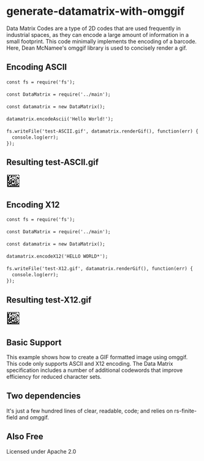 # generate-datamatrix-with-omggif

Data Matrix Codes are a type of 2D codes that are used frequently in industrial spaces,
as they can encode a large amount of information in a small footprint. This code minimally implements
the encoding of a barcode. Here, Dean McNamee's omggif library is used to concisely render a gif.

## Encoding ASCII

```
const fs = require('fs');

const DataMatrix = require('../main');

const datamatrix = new DataMatrix();

datamatrix.encodeAscii('Hello World!');

fs.writeFile('test-ASCII.gif', datamatrix.renderGif(), function(err) {
  console.log(err);
});

```

## Resulting test-ASCII.gif
![Hello World!](https://github.com/stokes91/generate-datamatrix-with-omggif/blob/main/examples/test-ASCII.gif?raw=true)


## Encoding X12

```
const fs = require('fs');

const DataMatrix = require('../main');

const datamatrix = new DataMatrix();

datamatrix.encodeX12('HELLO WORLD*');

fs.writeFile('test-X12.gif', datamatrix.renderGif(), function(err) {
  console.log(err);
});
```

## Resulting test-X12.gif
![Hello World!](https://github.com/stokes91/generate-datamatrix-with-omggif/blob/main/examples/test-ASCII.gif?raw=true)


## Basic Support

This example shows how to create a GIF formatted image using omggif. This code only supports ASCII and X12 encoding. The Data Matrix specification includes a number of additional
codewords that improve efficiency for reduced character sets.

## Two dependencies

It's just a few hundred lines of clear, readable, code; and relies on rs-finite-field and omggif.

## Also Free

Licensed under Apache 2.0

